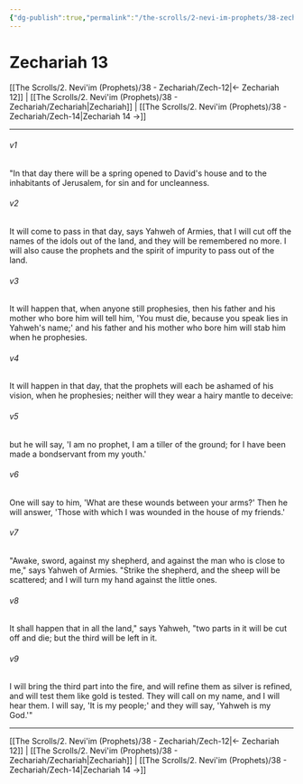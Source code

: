 ```yaml
---
{"dg-publish":true,"permalink":"/the-scrolls/2-nevi-im-prophets/38-zechariah/zech-13/","tags":["#TheScrolls","#TorahLawofMoses"]}
---
```



# Zechariah 13

[[The Scrolls/2. Nevi'im (Prophets)/38 - Zechariah/Zech-12\|← Zechariah 12]] | [[The Scrolls/2. Nevi'im (Prophets)/38 - Zechariah/Zechariah\|Zechariah]] | [[The Scrolls/2. Nevi'im (Prophets)/38 - Zechariah/Zech-14\|Zechariah 14 →]]
***



###### v1 
"In that day there will be a spring opened to David's house and to the inhabitants of Jerusalem, for sin and for uncleanness. 

###### v2 
It will come to pass in that day, says Yahweh of Armies, that I will cut off the names of the idols out of the land, and they will be remembered no more. I will also cause the prophets and the spirit of impurity to pass out of the land. 

###### v3 
It will happen that, when anyone still prophesies, then his father and his mother who bore him will tell him, 'You must die, because you speak lies in Yahweh's name;' and his father and his mother who bore him will stab him when he prophesies. 

###### v4 
It will happen in that day, that the prophets will each be ashamed of his vision, when he prophesies; neither will they wear a hairy mantle to deceive: 

###### v5 
but he will say, 'I am no prophet, I am a tiller of the ground; for I have been made a bondservant from my youth.' 

###### v6 
One will say to him, 'What are these wounds between your arms?' Then he will answer, 'Those with which I was wounded in the house of my friends.' 

###### v7 
"Awake, sword, against my shepherd, and against the man who is close to me," says Yahweh of Armies. "Strike the shepherd, and the sheep will be scattered; and I will turn my hand against the little ones. 

###### v8 
It shall happen that in all the land," says Yahweh, "two parts in it will be cut off and die; but the third will be left in it. 

###### v9 
I will bring the third part into the fire, and will refine them as silver is refined, and will test them like gold is tested. They will call on my name, and I will hear them. I will say, 'It is my people;' and they will say, 'Yahweh is my God.'"

***
[[The Scrolls/2. Nevi'im (Prophets)/38 - Zechariah/Zech-12\|← Zechariah 12]] | [[The Scrolls/2. Nevi'im (Prophets)/38 - Zechariah/Zechariah\|Zechariah]] | [[The Scrolls/2. Nevi'im (Prophets)/38 - Zechariah/Zech-14\|Zechariah 14 →]]
